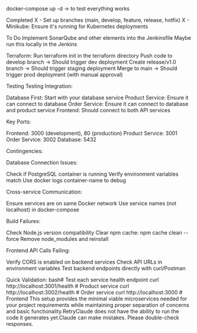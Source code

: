 docker-compose up -d -> to test everything works

Completed
X - Set up branches (main, develop, feature, release, hotfix)
X - Minikube: Ensure it's running for Kubernetes deployments

To Do
Implement SonarQube and other elements into the Jenkinsfile
Maybe run this locally in the Jenkins

Terraform: Run terraform init in the terraform directory
Push code to develop branch → Should trigger dev deployment
Create release/v1.0 branch → Should trigger staging deployment
Merge to main → Should trigger prod deployment (with manual approval)


Testing
Testing Integration:

Database First: Start with your database service
Product Service: Ensure it can connect to database
Order Service: Ensure it can connect to database and product service
Frontend: Should connect to both API services

Key Ports:

Frontend: 3000 (development), 80 (production)
Product Service: 3001
Order Service: 3002
Database: 5432

Contingencies:

Database Connection Issues:

Check if PostgreSQL container is running
Verify environment variables match
Use docker logs container-name to debug


Cross-service Communication:

Ensure services are on same Docker network
Use service names (not localhost) in docker-compose


Build Failures:

Check Node.js version compatibility
Clear npm cache: npm cache clean --force
Remove node_modules and reinstall


Frontend API Calls Failing:

Verify CORS is enabled on backend services
Check API URLs in environment variables
Test backend endpoints directly with curl/Postman

Quick Validation:
bash# Test each service health endpoint
curl http://localhost:3001/health  # Product service
curl http://localhost:3002/health  # Order service
curl http://localhost:3000         # Frontend
This setup provides the minimal viable microservices needed for your project requirements while maintaining proper separation of concerns and basic functionality.RetryClaude does not have the ability to run the code it generates yet.Claude can make mistakes. Please double-check responses.